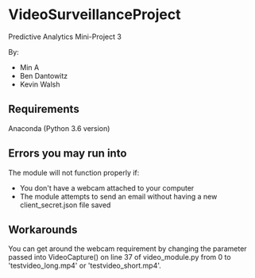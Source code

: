 # VideoSurveillanceProject
Predictive Analytics Mini-Project 3

By:
+ Min A
+ Ben Dantowitz
+ Kevin Walsh

## Requirements
Anaconda (Python 3.6 version)

## Errors you may run into
The module will not function properly if:
+ You don't have a webcam attached to your computer
+ The module attempts to send an email without having a new client_secret.json file saved

## Workarounds
You can get around the webcam requirement by changing the parameter passed into VideoCapture() on line 37 of video_module.py from 0 to 'testvideo_long.mp4' or 'testvideo_short.mp4'.
